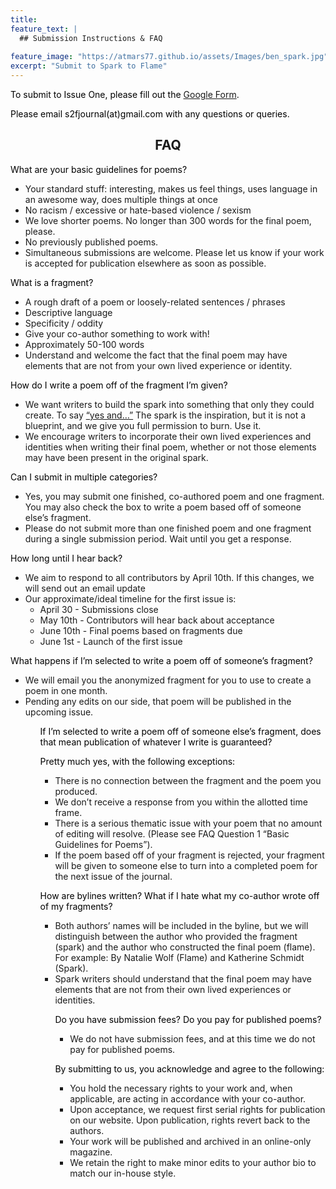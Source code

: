 ```yaml
---
title: 
feature_text: |
  ## Submission Instructions & FAQ
 
feature_image: "https://atmars77.github.io/assets/Images/ben_spark.jpg"
excerpt: "Submit to Spark to Flame"
---
```

<p style="color:black"> To submit to Issue One, please fill out the <a href="https://docs.google.com/forms/d/e/1FAIpQLScK-5ArvstWpBkvBcw4TYKUSAPVl5In5AHuAPFlRvVUN_zhCA/viewform">Google Form</a>. </p>

<p style="color:black"> Please email s2fjournal(at)gmail.com with any questions or queries.</p>

<p style="color:black"><center> <h2>FAQ</h2> </center></p>

<p style="color:black"> What are your basic guidelines for poems?</p>
<p style="color:black">
<ul>
  <li>Your standard stuff: interesting, makes us feel things, uses language in an awesome way, does multiple things at once </li>
  <li>No racism / excessive or hate-based violence / sexism </li>
  <li>We love shorter poems. No longer than 300 words for the final poem, please. </li>
  <li>No previously published poems. </li>
  <li>Simultaneous submissions are welcome. Please let us know if your work is accepted for publication elsewhere as soon as possible. </li>
</ul>
</p>

<p style="color:black"> What is a fragment?</p>
<p style="color:black">
<ul>
  <li>A rough draft of a poem or loosely-related sentences / phrases </li>
  <li> Descriptive language </li>
  <li>Specificity / oddity</li>
  <li>Give your co-author something to work with!</li>
  <li>Approximately 50-100 words</li>
  <li>Understand and welcome the fact that the final poem may have elements that are not from your own lived experience or identity.</li>
</ul>
</p>

<p style="color:black"> How do I write a poem off of the fragment I’m given?</p>
<p style="color:black">
<ul>
  <li>We want writers to build the spark into something that only they could create. To say <a href= "https://en.wikipedia.org/wiki/Yes,_and...">“yes and…”</a> The spark is the inspiration, but it is not a blueprint, and we give you full permission to burn. Use it. </li>
  <li>We encourage writers to incorporate their own lived experiences and identities when writing their final poem, whether or not those elements may have been present in the original spark.</li>
</ul>
</p>

<p style="color:black"> Can I submit in multiple categories? </p>
<p style="color:black">
<ul>
  <li>Yes, you may submit one finished, co-authored poem and one fragment. You may also check the box to write a poem based off of someone else’s fragment. </li>
  <li>Please do not submit more than one finished poem and one fragment during a single submission period. Wait until you get a response. </li>
</ul>

<p style="color:black">How long until I hear back?</p>
<p style="color:black">
  <ul>
  <li>We aim to respond to all contributors by April 10th. If this changes, we will send out an email update </li>
  <li>Our approximate/ideal timeline for the first issue is:
    <ul>
    <li> April 30 - Submissions close </li>
    <li> May 10th - Contributors will hear back about acceptance </li>
    <li> June 10th - Final poems based on fragments due </li>
    <li> June 1st - Launch of the first issue </li>
    </ul>
    </li>
  </ul>
</p>

<p style="color:black"> What happens if I’m selected to write a poem off of someone’s fragment?</p>
<p style="color:black">
<ul>
<li> We will email you the anonymized fragment for you to use to create a poem in one month. </li>
<li> Pending any edits on our side, that poem will be published in the upcoming issue. </li>
<ul>
</p>

<p style="color:black"> If I’m selected to write a poem off of someone else’s fragment, does that mean publication of whatever I write is guaranteed?</p>

<p style="color:black"> Pretty much yes, with the following exceptions: 
<ul>
  <li>There is no connection between the fragment and the poem you produced. </li>
  <li>We don’t receive a response from you within the allotted time frame.</li>
  <li>There is a serious thematic issue with your poem that no amount of editing will resolve. (Please see FAQ Question 1 “Basic Guidelines for Poems”).</li>
  <li> If the poem based off of your fragment is rejected, your fragment will be given to someone else to turn into a completed poem for the next issue of the journal.</li>
</ul>
</p>

<p style="color:black"> How are bylines written? What if I hate what my co-author wrote off of my fragments?</p>
<p style="color:black">
  <ul>
  <li> Both authors’ names will be included in the byline, but we will distinguish between the author who provided the fragment (spark) and the author who constructed the final poem (flame). For example: By Natalie Wolf (Flame) and Katherine Schmidt (Spark).</li>
  <li> Spark writers should understand that the final poem may have elements that are not from their own lived experiences or identities.</li>
  </li>
</p>

<p style="color:black">Do you have submission fees? Do you pay for published poems?</p>
<p style="color:black">
  <ul>
  <li> We do not have submission fees, and at this time we do not pay for published poems.</li>
  </ul>
</p>

<p style="color:black">By submitting to us, you acknowledge and agree to the following:</p>
<p style="color:black">
<ul>
  <li>You hold the necessary rights to your work and, when applicable, are acting in accordance with your co-author.</li>
  <li>Upon acceptance, we request first serial rights for publication on our website. Upon publication, rights revert back to the authors.</li>
  <li>Your work will be published and archived in an online-only magazine.</li>
  <li>We retain the right to make minor edits to your author bio to match our in-house style.</li>
</ul>
</p>